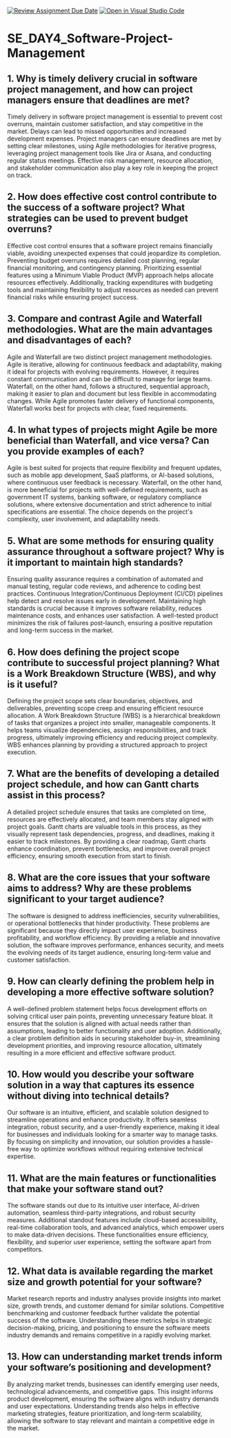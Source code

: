 [![Review Assignment Due Date](https://classroom.github.com/assets/deadline-readme-button-22041afd0340ce965d47ae6ef1cefeee28c7c493a6346c4f15d667ab976d596c.svg)](https://classroom.github.com/a/9pw6JKcu)
[![Open in Visual Studio Code](https://classroom.github.com/assets/open-in-vscode-2e0aaae1b6195c2367325f4f02e2d04e9abb55f0b24a779b69b11b9e10269abc.svg)](https://classroom.github.com/online_ide?assignment_repo_id=18481542&assignment_repo_type=AssignmentRepo)
# SE_DAY4_Software-Project-Management
## 1. Why is timely delivery crucial in software project management, and how can project managers ensure that deadlines are met?
Timely delivery in software project management is essential to prevent cost overruns, maintain customer satisfaction, and stay competitive in the market. Delays can lead to missed opportunities and increased development expenses. Project managers can ensure deadlines are met by setting clear milestones, using Agile methodologies for iterative progress, leveraging project management tools like Jira or Asana, and conducting regular status meetings. Effective risk management, resource allocation, and stakeholder communication also play a key role in keeping the project on track.

## 2. How does effective cost control contribute to the success of a software project? What strategies can be used to prevent budget overruns?
Effective cost control ensures that a software project remains financially viable, avoiding unexpected expenses that could jeopardize its completion. Preventing budget overruns requires detailed cost planning, regular financial monitoring, and contingency planning. Prioritizing essential features using a Minimum Viable Product (MVP) approach helps allocate resources effectively. Additionally, tracking expenditures with budgeting tools and maintaining flexibility to adjust resources as needed can prevent financial risks while ensuring project success.

## 3. Compare and contrast Agile and Waterfall methodologies. What are the main advantages and disadvantages of each?
Agile and Waterfall are two distinct project management methodologies. Agile is iterative, allowing for continuous feedback and adaptability, making it ideal for projects with evolving requirements. However, it requires constant communication and can be difficult to manage for large teams. Waterfall, on the other hand, follows a structured, sequential approach, making it easier to plan and document but less flexible in accommodating changes. While Agile promotes faster delivery of functional components, Waterfall works best for projects with clear, fixed requirements.

## 4. In what types of projects might Agile be more beneficial than Waterfall, and vice versa? Can you provide examples of each?
Agile is best suited for projects that require flexibility and frequent updates, such as mobile app development, SaaS platforms, or AI-based solutions, where continuous user feedback is necessary. Waterfall, on the other hand, is more beneficial for projects with well-defined requirements, such as government IT systems, banking software, or regulatory compliance solutions, where extensive documentation and strict adherence to initial specifications are essential. The choice depends on the project's complexity, user involvement, and adaptability needs.

## 5. What are some methods for ensuring quality assurance throughout a software project? Why is it important to maintain high standards?
Ensuring quality assurance requires a combination of automated and manual testing, regular code reviews, and adherence to coding best practices. Continuous Integration/Continuous Deployment (CI/CD) pipelines help detect and resolve issues early in development. Maintaining high standards is crucial because it improves software reliability, reduces maintenance costs, and enhances user satisfaction. A well-tested product minimizes the risk of failures post-launch, ensuring a positive reputation and long-term success in the market.

## 6. How does defining the project scope contribute to successful project planning? What is a Work Breakdown Structure (WBS), and why is it useful?
Defining the project scope sets clear boundaries, objectives, and deliverables, preventing scope creep and ensuring efficient resource allocation. A Work Breakdown Structure (WBS) is a hierarchical breakdown of tasks that organizes a project into smaller, manageable components. It helps teams visualize dependencies, assign responsibilities, and track progress, ultimately improving efficiency and reducing project complexity. WBS enhances planning by providing a structured approach to project execution.

## 7. What are the benefits of developing a detailed project schedule, and how can Gantt charts assist in this process?
A detailed project schedule ensures that tasks are completed on time, resources are effectively allocated, and team members stay aligned with project goals. Gantt charts are valuable tools in this process, as they visually represent task dependencies, progress, and deadlines, making it easier to track milestones. By providing a clear roadmap, Gantt charts enhance coordination, prevent bottlenecks, and improve overall project efficiency, ensuring smooth execution from start to finish.

## 8. What are the core issues that your software aims to address? Why are these problems significant to your target audience?
The software is designed to address inefficiencies, security vulnerabilities, or operational bottlenecks that hinder productivity. These problems are significant because they directly impact user experience, business profitability, and workflow efficiency. By providing a reliable and innovative solution, the software improves performance, enhances security, and meets the evolving needs of its target audience, ensuring long-term value and customer satisfaction.

## 9. How can clearly defining the problem help in developing a more effective software solution?
A well-defined problem statement helps focus development efforts on solving critical user pain points, preventing unnecessary feature bloat. It ensures that the solution is aligned with actual needs rather than assumptions, leading to better functionality and user adoption. Additionally, a clear problem definition aids in securing stakeholder buy-in, streamlining development priorities, and improving resource allocation, ultimately resulting in a more efficient and effective software product.

## 10. How would you describe your software solution in a way that captures its essence without diving into technical details?
Our software is an intuitive, efficient, and scalable solution designed to streamline operations and enhance productivity. It offers seamless integration, robust security, and a user-friendly experience, making it ideal for businesses and individuals looking for a smarter way to manage tasks. By focusing on simplicity and innovation, our solution provides a hassle-free way to optimize workflows without requiring extensive technical expertise.

## 11. What are the main features or functionalities that make your software stand out?
The software stands out due to its intuitive user interface, AI-driven automation, seamless third-party integrations, and robust security measures. Additional standout features include cloud-based accessibility, real-time collaboration tools, and advanced analytics, which empower users to make data-driven decisions. These functionalities ensure efficiency, flexibility, and superior user experience, setting the software apart from competitors.

## 12. What data is available regarding the market size and growth potential for your software?
Market research reports and industry analyses provide insights into market size, growth trends, and customer demand for similar solutions. Competitive benchmarking and customer feedback further validate the potential success of the software. Understanding these metrics helps in strategic decision-making, pricing, and positioning to ensure the software meets industry demands and remains competitive in a rapidly evolving market.

## 13. How can understanding market trends inform your software’s positioning and development?
By analyzing market trends, businesses can identify emerging user needs, technological advancements, and competitive gaps. This insight informs product development, ensuring the software aligns with industry demands and user expectations. Understanding trends also helps in effective marketing strategies, feature prioritization, and long-term scalability, allowing the software to stay relevant and maintain a competitive edge in the market.
